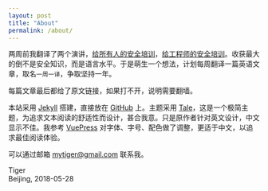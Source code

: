 ```yaml
---
layout: post
title: "About"
permalink: /about/
---
```


两周前我翻译了两个演讲，[给所有人的安全培训](http://train.eversec.cn/foreveryone)，[给工程师的安全培训](http://train.eversec.cn/forengineers)。收获最大的倒不是安全知识，而是语言水平。于是萌生一个想法，计划每周翻译一篇英语文章，取名`一周一译`，争取坚持一年。

每篇文章最后都给了原文链接，如果打不开，说明需要翻墙。

本站采用 [Jekyll](https://jekyllrb.com/) 搭建，直接放在 [GitHub](https://github.com) 上。主题采用 [Tale](https://github.com/chesterhow/tale)，这是一个极简主题，为追求文本阅读的舒适性而设计，甚合我意。只是原作者针对英文设计，中文显示不佳。我参考 [VuePress](https://vuepress.vuejs.org/) 对字体、字号、配色做了调整，更适于中文，以追求最佳阅读体验。

可以通过邮箱 mytiger@gmail.com 联系我。

Tiger    
Beijing, 2018-05-28

